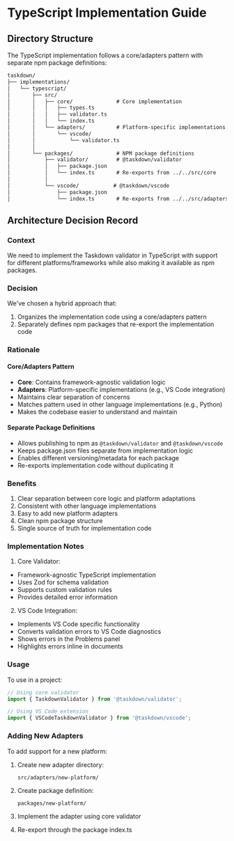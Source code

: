 # TypeScript Implementation Guide

## Directory Structure

The TypeScript implementation follows a core/adapters pattern with separate npm package definitions:

```markdown
taskdown/
├── implementations/
│   └── typescript/
│       ├── src/
│       │   ├── core/              # Core implementation
│       │   │   ├── types.ts
│       │   │   ├── validator.ts
│       │   │   └── index.ts
│       │   └── adapters/          # Platform-specific implementations
│       │       └── vscode/
│       │           └── validator.ts
│       │
│       └── packages/              # NPM package definitions
│           ├── validator/         # @taskdown/validator
│           │   ├── package.json
│           │   └── index.ts       # Re-exports from ../../src/core
│           │
│           └── vscode/           # @taskdown/vscode
│               ├── package.json
│               └── index.ts       # Re-exports from ../../src/adapters/vscode
```

## Architecture Decision Record

### Context

We need to implement the Taskdown validator in TypeScript with support for different platforms/frameworks while also making it available as npm packages.

### Decision

We've chosen a hybrid approach that:

1. Organizes the implementation code using a core/adapters pattern
2. Separately defines npm packages that re-export the implementation code

### Rationale

#### Core/Adapters Pattern

- **Core**: Contains framework-agnostic validation logic
- **Adapters**: Platform-specific implementations (e.g., VS Code integration)
- Maintains clear separation of concerns
- Matches pattern used in other language implementations (e.g., Python)
- Makes the codebase easier to understand and maintain

#### Separate Package Definitions

- Allows publishing to npm as `@taskdown/validator` and `@taskdown/vscode`
- Keeps package.json files separate from implementation logic
- Enables different versioning/metadata for each package
- Re-exports implementation code without duplicating it

### Benefits

1. Clear separation between core logic and platform adaptations
2. Consistent with other language implementations
3. Easy to add new platform adapters
4. Clean npm package structure
5. Single source of truth for implementation code

### Implementation Notes

1. Core Validator:

- Framework-agnostic TypeScript implementation
- Uses Zod for schema validation
- Supports custom validation rules
- Provides detailed error information

2. VS Code Integration:

- Implements VS Code specific functionality
- Converts validation errors to VS Code diagnostics
- Shows errors in the Problems panel
- Highlights errors inline in documents

### Usage

To use in a project:

```typescript
// Using core validator
import { TaskdownValidator } from '@taskdown/validator';

// Using VS Code extension
import { VSCodeTaskdownValidator } from '@taskdown/vscode';
```

### Adding New Adapters

To add support for a new platform:

1. Create new adapter directory:

   ```
   src/adapters/new-platform/
   ```

2. Create package definition:

   ```
   packages/new-platform/
   ```

3. Implement the adapter using core validator
4. Re-export through the package index.ts
